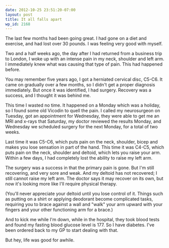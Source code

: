 ```yaml
---
date: 2012-10-25 23:51:20-07:00
layout: post
title: It all falls apart
wp_id: 2168
---
```

The last few months had been going great. I had gone on a diet and exercise, and had lost over 30 pounds. I was feeling very good with myself.

Two and a half weeks ago, the day after I had returned from a business trip to London, I woke up with an intense pain in my neck, shoulder and left arm. I immediately knew what was causing that type of pain. This had happened before.

You may remember five years ago, I got a herniated cervical disc, C5-C6. It came on gradually over a few months, so I didn't get a proper diagnosis immediately. But once it was identified, I had surgery. Recovery was a success, and I thought it was behind me.

This time I wasted no time. It happened on a Monday which was a holiday, so I found some old Vicodin to quell the pain. I called my neurosurgeon on Tuesday, got an appointment for Wednesday, they were able to get me an MRI and x-rays that Saturday, my doctor reviewed the results Monday, and Wednesday we scheduled surgery for the next Monday, for a total of two weeks.

Last time it was C5-C6, which puts pain on the neck, shoulder, bicep and makes you lose sensation in part of the hand. This time it was C4-C5, which puts pain on the neck, shoulder and deltoid, which lets you raise your arm. Within a few days, I had completely lost the ability to raise my left arm.

The surgery was a success in that the primary pain is gone. But I'm still recovering, and very sore and weak. And my deltoid has not recovered; I still cannot raise my left arm. The doctor says it may recover on its own, but now it's looking more like I'll require physical therapy.

(You'll never appreciate your deltoid until you lose control of it. Things such as putting on a shirt or applying deodorant become complicated tasks, requiring you to brace against a wall and "walk" your arm upward with your fingers and your other functioning arm for a brace.)

And to kick me while I'm down, while in the hospital, they took blood tests and found my fasting blood glucose level is 177. So I have diabetes. I've been ordered back to my GP to start dealing with that.

But hey, life was good for awhile.
